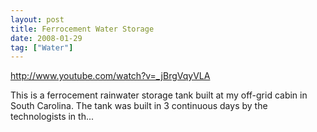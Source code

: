 ```yaml
---
layout: post
title: Ferrocement Water Storage
date: 2008-01-29
tag: ["Water"]
---
```


http://www.youtube.com/watch?v=_jBrgVqyVLA  

This is a ferrocement rainwater storage tank built at my off-grid cabin in South Carolina. The tank was built in 3 continuous days by the technologists in th...